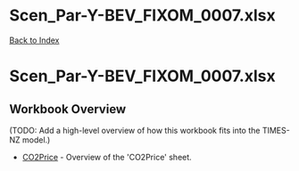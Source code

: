 # Scen_Par-Y-BEV_FIXOM_0007.xlsx

[Back to Index](../../../README.md)

# Scen_Par-Y-BEV_FIXOM_0007.xlsx

## Workbook Overview

(TODO: Add a high-level overview of how this workbook fits into the TIMES-NZ model.)

- [CO2Price](CO2Price.md) - Overview of the 'CO2Price' sheet.
